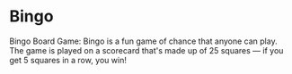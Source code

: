 # Bingo
Bingo Board Game: Bingo is a fun game of chance that anyone can play. The game is played on a scorecard that's made up of 25 squares — if you get 5 squares in a row, you win!
